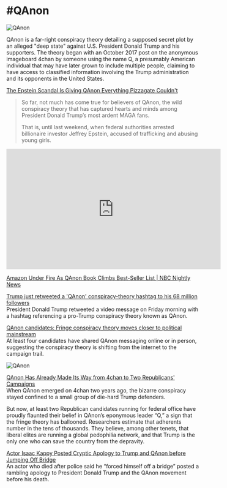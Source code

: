 # #QAnon
![QAnon](https://media.discordapp.net/attachments/653819043693985803/661037603440689173/qanon.jpg)

QAnon is a far-right conspiracy theory detailing a supposed secret plot by an alleged "deep state" against U.S. President Donald Trump and his supporters. The theory began with an October 2017 post on the anonymous imageboard 4chan by someone using the name Q, a presumably American individual that may have later grown to include multiple people, claiming to have access to classified information involving the Trump administration and its opponents in the United States.


[The Epstein Scandal Is Giving QAnon Everything Pizzagate Couldn't](https://www.vice.com/en_us/article/a3xmgg/the-epstein-scandal-is-giving-qanon-everything-pizzagate-couldnt)  
> So far, not much has come true for believers of QAnon, the wild conspiracy theory that has captured hearts and minds among President Donald Trump’s most ardent MAGA fans.
>
> That is, until last weekend, when federal authorities arrested billionaire investor Jeffrey Epstein, accused of trafficking and abusing young girls.


<iframe width="560" height="315" src="https://www.youtube.com/embed/SIM2p4rgzPs" frameborder="0" allow="accelerometer; autoplay; encrypted-media; gyroscope; picture-in-picture" allowfullscreen></iframe>  

[Amazon Under Fire As QAnon Book Climbs Best-Seller List | NBC Nightly News](https://www.youtube.com/watch?v=SIM2p4rgzPs)   


[Trump just retweeted a 'QAnon' conspiracy-theory hashtag to his 68 million followers](https://www.businessinsider.com/trump-retweeted-qanon-hashtag-to-his-68-million-followers-2019-12)  
President Donald Trump retweeted a video message on Friday morning with a hashtag referencing a pro-Trump conspiracy theory known as QAnon.

[QAnon candidates: Fringe conspiracy theory moves closer to political mainstream](https://www.nbcnews.com/politics/politics-news/qanon-candidates-fringe-conspiracy-theory-moves-closer-political-mainstream-n1078216)  
At least four candidates have shared QAnon messaging online or in person, suggesting the conspiracy theory is shifting from the internet to the campaign trail.

![QAnon](https://media.discordapp.net/attachments/653819043693985803/661042349861896192/game.png)

[QAnon Has Already Made Its Way from 4chan to Two Republicans' Campaigns](https://www.vice.com/en_us/article/7xggmy/qanon-has-already-made-its-way-from-4chan-to-two-republicans-campaigns)  
When QAnon emerged on 4chan two years ago, the bizarre conspiracy stayed confined to a small group of die-hard Trump defenders.

But now, at least two Republican candidates running for federal office have proudly flaunted their belief in QAnon’s eponymous leader “Q,” a sign that the fringe theory has ballooned. Researchers estimate that adherents number in the tens of thousands. They believe, among other tenets, that liberal elites are running a global pedophilia network, and that Trump is the only one who can save the country from the depravity.

[Actor Isaac Kappy Posted Cryptic Apology to Trump and QAnon before Jumping Off Bridge](https://www.theepochtimes.com/actor-isaac-kappy-posted-cryptic-apology-to-trump-and-qanon-before-jumping-off-bridge_2924806.html)  
An actor who died after police said he “forced himself off a bridge” posted a rambling apology to President Donald Trump and the QAnon movement before his death.
